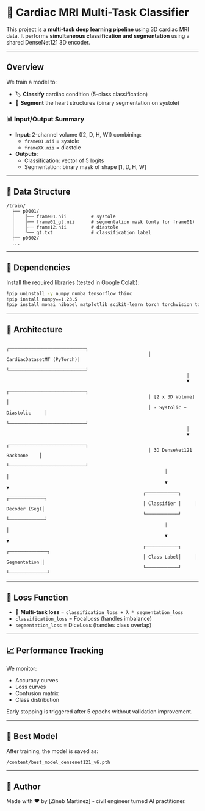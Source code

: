 
# 🧠 Cardiac MRI Multi-Task Classifier

This project is a **multi-task deep learning pipeline** using 3D cardiac MRI data.
It performs **simultaneous classification and segmentation** using a shared DenseNet121 3D encoder.

---

## Overview

We train a model to:
- 🏷️ **Classify** cardiac condition (5-class classification)
- 🎯 **Segment** the heart structures (binary segmentation on systole)

### 📊 Input/Output Summary

- **Input**: 2-channel volume ([2, D, H, W]) combining:
  - `frame01.nii` = systole
  - `frameXX.nii` = diastole
- **Outputs**:
  - Classification: vector of 5 logits
  - Segmentation: binary mask of shape [1, D, H, W]

---

## 📂 Data Structure

```
/train/
  ├── p0001/
  │    ├── frame01.nii         # systole
  │    ├── frame01_gt.nii      # segmentation mask (only for frame01)
  │    ├── frame12.nii         # diastole
  │    └── gt.txt              # classification label
  ├── p0002/
  ...
```

---

## 🧰 Dependencies

Install the required libraries (tested in Google Colab):

```bash
!pip uninstall -y numpy numba tensorflow thinc
!pip install numpy==1.23.5
!pip install monai nibabel matplotlib scikit-learn torch torchvision torchaudio -q
```

---

## 🧱 Architecture

                                                        ┌────────────────────────────┐
                                                        │  CardiacDatasetMT (PyTorch)│
                                                        └────────────────────────────┘
                                                                      │
                                                                      ▼
                                                        ┌────────────────────────────┐
                                                        │ [2 x 3D Volume]            │
                                                        │ - Systolic + Diastolic     │
                                                        └────────────────────────────┘
                                                                      │
                                                                      ▼
                                                        ┌────────────────────────────┐
                                                        │ 3D DenseNet121 Backbone    │
                                                        └────────────────────────────┘
                                                              │                 │
                                                              ▼                 ▼
                                                      ┌────────────┐     ┌─────────────┐
                                                      │ Classifier │     │ Decoder (Seg)│
                                                      └────────────┘     └─────────────┘
                                                              │                 │
                                                              ▼                 ▼
                                                      ┌────────────┐     ┌──────────────┐
                                                      │ Class Label│     │ Segmentation │
                                                      └────────────┘     └──────────────┘

---

## 🧪 Loss Function

- 🔀 **Multi-task loss** = `classification_loss + λ * segmentation_loss`
- `classification_loss` = FocalLoss (handles imbalance)
- `segmentation_loss` = DiceLoss (handles class overlap)

---

## 📈 Performance Tracking

We monitor:
- Accuracy curves
- Loss curves
- Confusion matrix
- Class distribution

Early stopping is triggered after 5 epochs without validation improvement.

---

## 💾 Best Model

After training, the model is saved as:

```
/content/best_model_densenet121_v6.pth
```

---

## 🧠 Author

Made with ❤️ by [Zineb Martinez] - civil engineer turned AI practitioner.
